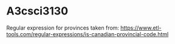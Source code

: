 # A3csci3130
Regular expression for provinces taken from: https://www.etl-tools.com/regular-expressions/is-canadian-provincial-code.html